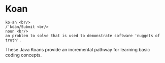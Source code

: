 # Koan

```
ko·an <br/>
/ˈkōän/Submit <br/>
noun <br/>
an problem to solve that is used to demonstrate software 'nuggets of truth'.
```

These Java Koans provide an incremental pathway for learning basic coding concepts.
